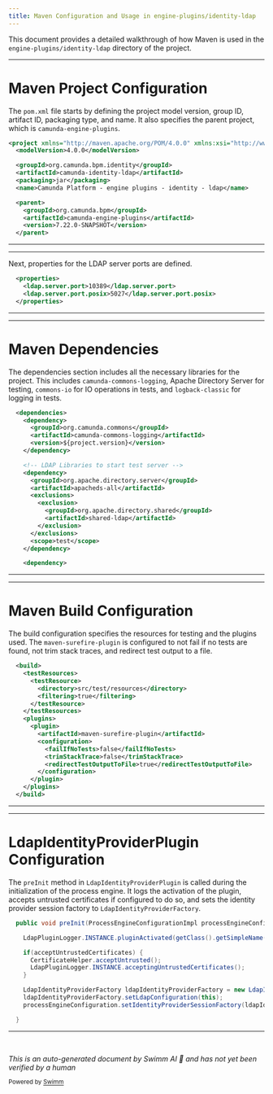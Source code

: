 ```yaml
---
title: Maven Configuration and Usage in engine-plugins/identity-ldap
---
```

This document provides a detailed walkthrough of how Maven is used in the `engine-plugins/identity-ldap` directory of the project.

<SwmSnippet path="/engine-plugins/identity-ldap/pom.xml" line="1">

---

# Maven Project Configuration

The `pom.xml` file starts by defining the project model version, group ID, artifact ID, packaging type, and name. It also specifies the parent project, which is `camunda-engine-plugins`.

```xml
<project xmlns="http://maven.apache.org/POM/4.0.0" xmlns:xsi="http://www.w3.org/2001/XMLSchema-instance" xsi:schemaLocation="http://maven.apache.org/POM/4.0.0 http://maven.apache.org/xsd/maven-4.0.0.xsd">
  <modelVersion>4.0.0</modelVersion>

  <groupId>org.camunda.bpm.identity</groupId>
  <artifactId>camunda-identity-ldap</artifactId>
  <packaging>jar</packaging>
  <name>Camunda Platform - engine plugins - identity - ldap</name>

  <parent>
    <groupId>org.camunda.bpm</groupId>
    <artifactId>camunda-engine-plugins</artifactId>
    <version>7.22.0-SNAPSHOT</version>
  </parent>
```

---

</SwmSnippet>

<SwmSnippet path="/engine-plugins/identity-ldap/pom.xml" line="15">

---

Next, properties for the LDAP server ports are defined.

```xml
  <properties>
    <ldap.server.port>10389</ldap.server.port>
    <ldap.server.port.posix>5027</ldap.server.port.posix>
  </properties>
```

---

</SwmSnippet>

<SwmSnippet path="/engine-plugins/identity-ldap/pom.xml" line="20">

---

# Maven Dependencies

The dependencies section includes all the necessary libraries for the project. This includes `camunda-commons-logging`, Apache Directory Server for testing, `commons-io` for IO operations in tests, and `logback-classic` for logging in tests.

```xml
  <dependencies>
    <dependency>
      <groupId>org.camunda.commons</groupId>
      <artifactId>camunda-commons-logging</artifactId>
      <version>${project.version}</version>
    </dependency>

    <!-- LDAP Libraries to start test server -->
    <dependency>
      <groupId>org.apache.directory.server</groupId>
      <artifactId>apacheds-all</artifactId>
      <exclusions>
        <exclusion>
          <groupId>org.apache.directory.shared</groupId>
          <artifactId>shared-ldap</artifactId>
        </exclusion>
      </exclusions>
      <scope>test</scope>
    </dependency>

    <dependency>
```

---

</SwmSnippet>

<SwmSnippet path="/engine-plugins/identity-ldap/pom.xml" line="54">

---

# Maven Build Configuration

The build configuration specifies the resources for testing and the plugins used. The `maven-surefire-plugin` is configured to not fail if no tests are found, not trim stack traces, and redirect test output to a file.

```xml
  <build>
    <testResources>
      <testResource>
        <directory>src/test/resources</directory>
        <filtering>true</filtering>
      </testResource>
    </testResources>
    <plugins>
      <plugin>
        <artifactId>maven-surefire-plugin</artifactId>
        <configuration>
          <failIfNoTests>false</failIfNoTests>
          <trimStackTrace>false</trimStackTrace>
          <redirectTestOutputToFile>true</redirectTestOutputToFile>
        </configuration>
      </plugin>
    </plugins>
  </build>
```

---

</SwmSnippet>

<SwmSnippet path="/engine-plugins/identity-ldap/src/main/java/org/camunda/bpm/identity/impl/ldap/plugin/LdapIdentityProviderPlugin.java" line="44">

---

# LdapIdentityProviderPlugin Configuration

The `preInit` method in `LdapIdentityProviderPlugin` is called during the initialization of the process engine. It logs the activation of the plugin, accepts untrusted certificates if configured to do so, and sets the identity provider session factory to `LdapIdentityProviderFactory`.

```java
  public void preInit(ProcessEngineConfigurationImpl processEngineConfiguration) {

    LdapPluginLogger.INSTANCE.pluginActivated(getClass().getSimpleName(), processEngineConfiguration.getProcessEngineName());

    if(acceptUntrustedCertificates) {
      CertificateHelper.acceptUntrusted();
      LdapPluginLogger.INSTANCE.acceptingUntrustedCertificates();
    }

    LdapIdentityProviderFactory ldapIdentityProviderFactory = new LdapIdentityProviderFactory();
    ldapIdentityProviderFactory.setLdapConfiguration(this);
    processEngineConfiguration.setIdentityProviderSessionFactory(ldapIdentityProviderFactory);

  }
```

---

</SwmSnippet>

&nbsp;

*This is an auto-generated document by Swimm AI 🌊 and has not yet been verified by a human*

<SwmMeta version="3.0.0" repo-id="Z2l0aHViJTNBJTNBQ2l0aS1jYW11bmRhJTNBJTNBZ2lsYWRuYXZvdA==" repo-name="Citi-camunda" doc-type="build-tool"><sup>Powered by [Swimm](/)</sup></SwmMeta>
